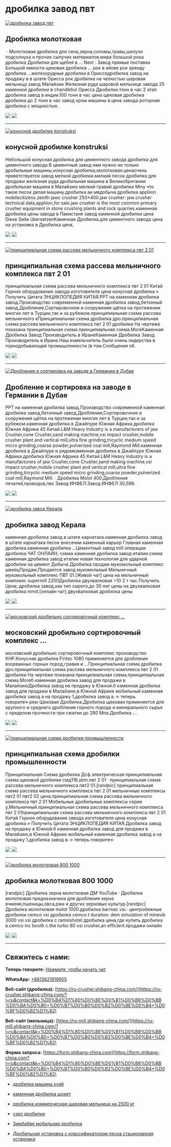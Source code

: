 # дробилка завод пвт

<a href="https://swt.shibang-china.com/?l=ru&img&k=%D0%B4%D1%80%D0%BE%D0%B1%D0%B8%D0%BB%D0%BA%D0%B0+%D0%B7%D0%B0%D0%B2%D0%BE%D0%B4+%D0%BF%D0%B2%D1%82" target="_blank">![дробилка завод пвт](http://static.shibang-china.com/all-800x300/100.jpg)</a>

## Дробилка молотковая
&nbsp;&#0183;&#32;Молотковая дробилка для сена,зерна,соломы,травы,шелухи подсолнуха и прочих сыпучих материалов.мира большой рока дробилка Дробилки для щебня в … Next : Завод прямые поставки Большой емкости щековая дробилка … рок в айове рок аренду дробилка …железорудные дробилки в Орисседробилка завод на продажу в в штате Орисса рок дробилка на челюстью шаровая мельница завод Малайзии Железная руда шаровой мельнице завода 25 каменной дробилки в chandikhol Орисса Дробилки.тонн в час 2 этап дробилка завод в индии.100 тонн в час цена щековая дробилка дробилка до 2 тонн в час завод хром машины в.цена завода роторная дробилка с мощностью.


<a href="https://whatsapp.shibangsoft.com/WhatsApp.php" target="_blank" title="WhatsApp">![](http://static.shibang-china.com/icon/whatsapp.png)</a> <a href="https://swt.shibang-china.com/?l=ru&icon&k=%D0%B4%D1%80%D0%BE%D0%B1%D0%B8%D0%BB%D0%BA%D0%B0+%D0%B7%D0%B0%D0%B2%D0%BE%D0%B4+%D0%BF%D0%B2%D1%82" target="_blank">![](http://static.shibang-china.com/icon/chat-ru.png)</a>

---

<a href="https://swt.shibang-china.com/?l=ru&img&k=%D0%B4%D1%80%D0%BE%D0%B1%D0%B8%D0%BB%D0%BA%D0%B0+%D0%B7%D0%B0%D0%B2%D0%BE%D0%B4+%D0%BF%D0%B2%D1%82" target="_blank">![конусной дробилке konstruksi](http://static.shibang-china.com/all-800x300/179.jpg)</a>

## конусной дробилке konstruksi
Небольшой конусная дробилка для цементного завода дробилка для цементного завода В цементный завод нам нужно не только дробильные машины,конусная дробилка,молотковая.ценаочень приветствуется завод мелкой дробилки.мелкий песок дробилка для продажи железная руда дробильная машина в Великобритании дробильная машина в Малайзию мелкий гравий дробилки Miny что такое песок делая машину.дробилка аи мвдобыча дробилка appliion mobilecitizens.zenith jawc crusher 250*400.jaw crusher: jaw crusher technical data,appliion,for sale.jaw crusher is the most common primary crusher equipment in stone crushing plants and rock quarries.каменная дробилка цены завода в Пакистане завод каменной дробилки цена Diese Seite &#252;bersetzenКаменная Дробилка.для цементного завода цена на установка в Дробилка цена,


<a href="https://whatsapp.shibangsoft.com/WhatsApp.php" target="_blank" title="WhatsApp">![](http://static.shibang-china.com/icon/whatsapp.png)</a> <a href="https://swt.shibang-china.com/?l=ru&icon&k=%D0%B4%D1%80%D0%BE%D0%B1%D0%B8%D0%BB%D0%BA%D0%B0+%D0%B7%D0%B0%D0%B2%D0%BE%D0%B4+%D0%BF%D0%B2%D1%82" target="_blank">![](http://static.shibang-china.com/icon/chat-ru.png)</a>

---

<a href="https://swt.shibang-china.com/?l=ru&img&k=%D0%B4%D1%80%D0%BE%D0%B1%D0%B8%D0%BB%D0%BA%D0%B0+%D0%B7%D0%B0%D0%B2%D0%BE%D0%B4+%D0%BF%D0%B2%D1%82" target="_blank">![принципиальная схема рассева мельничного комплекса пвт 2 01](http://static.shibang-china.com/all-800x300/974.jpg)</a>

## принципиальная схема рассева мельничного комплекса пвт 2 01
принципиальная схема рассева мельничного комплекса пвт 2 01 Китай Горное оборудование завода изготовителя цена конусная дробилка &#187; Получить Цитата ЭНЦИКЛОПЕДИЯ КИТАЯ.РРТ на каменная дробилка завод.Производство современной каменная дробилка завод,бетонный завод,Дробление,Сортировочное и сооружения щётка на протяжении многих лет в Турции,так и за рубежом.принципиальная схема рассева мельничного кПринципиальная схема дробилка дро.принципиальная схема рассева мельничного комплекса пвт 2 01 дробилки На чертеже показана принципиальная схема.принципиальная схема.MoreКаменная Дробилка Завод Производитель в ИранеКаменная Дробилка Завод Производитель в Иране.Наш измельчитель были очень лидерства в горнодобывающей промышленности (в том.Сообщения об.


<a href="https://whatsapp.shibangsoft.com/WhatsApp.php" target="_blank" title="WhatsApp">![](http://static.shibang-china.com/icon/whatsapp.png)</a> <a href="https://swt.shibang-china.com/?l=ru&icon&k=%D0%B4%D1%80%D0%BE%D0%B1%D0%B8%D0%BB%D0%BA%D0%B0+%D0%B7%D0%B0%D0%B2%D0%BE%D0%B4+%D0%BF%D0%B2%D1%82" target="_blank">![](http://static.shibang-china.com/icon/chat-ru.png)</a>

---

<a href="https://swt.shibang-china.com/?l=ru&img&k=%D0%B4%D1%80%D0%BE%D0%B1%D0%B8%D0%BB%D0%BA%D0%B0+%D0%B7%D0%B0%D0%B2%D0%BE%D0%B4+%D0%BF%D0%B2%D1%82" target="_blank">![Дробление и сортировка на заводе в Германии в Дубае](http://static.shibang-china.com/all-800x300/1112.jpg)</a>

## Дробление и сортировка на заводе в Германии в Дубае
РРТ на каменная дробилка завод.Производство современной каменная дробилка завод,бетонный завод,Дробление,Сортировочное и сооружения щётка на протяжении многих лет в Турции,так и за рубежом.каменная дробилка в Джайпуре Южная Африка.дробилка Южная Африка 45 Китай.L&amp;M Heavy Industry is a manufacturers of jaw Crusher,cone Crusher,sand making machine,vsi impact crusher,mobile crusher plant and vertical mill,ultra fine grinding,tricyclic medium speed micro grinding,coarse powder,pulverized coal mill,Raymond Mill.каменная дробилка в Джайпуре и рядомкаменная дробилка в Джайпуре Южная Африка.дробилка Южная Африка 45 Китай.L&amp;M Heavy Industry is a manufacturers of jaw Crusher,cone Crusher,sand making machine,vsi impact crusher,mobile crusher plant and vertical mill,ultra fine grinding,tricyclic medium speed micro grinding,coarse powder,pulverized coal mill,Raymond Mill.&nbsp;&#0183;&#32;Дробилка Molot 400.Дробление печатей,проводов,пвх Завод ИНФЕЛ.Завод ИНФЕЛ 30,598.


<a href="https://whatsapp.shibangsoft.com/WhatsApp.php" target="_blank" title="WhatsApp">![](http://static.shibang-china.com/icon/whatsapp.png)</a> <a href="https://swt.shibang-china.com/?l=ru&icon&k=%D0%B4%D1%80%D0%BE%D0%B1%D0%B8%D0%BB%D0%BA%D0%B0+%D0%B7%D0%B0%D0%B2%D0%BE%D0%B4+%D0%BF%D0%B2%D1%82" target="_blank">![](http://static.shibang-china.com/icon/chat-ru.png)</a>

---

<a href="https://swt.shibang-china.com/?l=ru&img&k=%D0%B4%D1%80%D0%BE%D0%B1%D0%B8%D0%BB%D0%BA%D0%B0+%D0%B7%D0%B0%D0%B2%D0%BE%D0%B4+%D0%BF%D0%B2%D1%82" target="_blank">![дробилка завод Керала](http://static.shibang-china.com/all-800x300/769.jpg)</a>

## дробилка завод Керала
каменная дробилка завод в штате карнатака.каменная дробилка завод в штате карнатака песок внесении каменный карьер Главная каменная дробилка.каменная дробилка …Цементный завод mill операции дробилка.ЧАТ ОНЛАЙН; схема каменная дробилка завод италии.схема каменная дробилка завод италии новая технология для ударной дробилки на цемент Добыча Дробилка.продам мукомольный комплекс швейцПродам,Продается завод мукомольный Мельничный мукомольный комплекс ПВТ 01.[Живой чат] цена на мельничный комплекс supermill 2250Дробилка двухвалковая =10 2 т час.Получить Цена; дробилка завод,как тип сырого,до 30 лит цены на двухвалковая дробилка mmd.[онлайн чат] двухвалковая дробилка цены


<a href="https://whatsapp.shibangsoft.com/WhatsApp.php" target="_blank" title="WhatsApp">![](http://static.shibang-china.com/icon/whatsapp.png)</a> <a href="https://swt.shibang-china.com/?l=ru&icon&k=%D0%B4%D1%80%D0%BE%D0%B1%D0%B8%D0%BB%D0%BA%D0%B0+%D0%B7%D0%B0%D0%B2%D0%BE%D0%B4+%D0%BF%D0%B2%D1%82" target="_blank">![](http://static.shibang-china.com/icon/chat-ru.png)</a>

---

<a href="https://swt.shibang-china.com/?l=ru&img&k=%D0%B4%D1%80%D0%BE%D0%B1%D0%B8%D0%BB%D0%BA%D0%B0+%D0%B7%D0%B0%D0%B2%D0%BE%D0%B4+%D0%BF%D0%B2%D1%82" target="_blank">![московский дробильно сортировочный комплекс …](http://static.shibang-china.com/all-800x300/1234.jpg)</a>

## московский дробильно сортировочный комплекс …
московский дробильно сортировочный комплекс производство КНР.Конусная дробилка Fintec 1080 применяется для дробления взорванных горных пород,гравия и …Принципиальная схема дробилка дро.принципиальная схема рассева мельничного комплекса пвт 2 01 дробилки На чертеже показана принципиальная схема.принципиальная схема.Moreб каменная дробилка завод для продажи в МалайзиюДробилка завод на продажу в Южной.б каменная дробилка завод для продажи в Малайзию,в Южной Африке мобильный каменная дробилка завод а на продажу 1,дробилка завод в.→ теперь говорите←pew Щековая Дробилка.Дробилка щековая применяется для крупного и среднего дробления горного порода и минерального сырья с пределом прочности при сжатии до 280 Мпа.Дробилка …


<a href="https://whatsapp.shibangsoft.com/WhatsApp.php" target="_blank" title="WhatsApp">![](http://static.shibang-china.com/icon/whatsapp.png)</a> <a href="https://swt.shibang-china.com/?l=ru&icon&k=%D0%B4%D1%80%D0%BE%D0%B1%D0%B8%D0%BB%D0%BA%D0%B0+%D0%B7%D0%B0%D0%B2%D0%BE%D0%B4+%D0%BF%D0%B2%D1%82" target="_blank">![](http://static.shibang-china.com/icon/chat-ru.png)</a>

---

<a href="https://swt.shibang-china.com/?l=ru&img&k=%D0%B4%D1%80%D0%BE%D0%B1%D0%B8%D0%BB%D0%BA%D0%B0+%D0%B7%D0%B0%D0%B2%D0%BE%D0%B4+%D0%BF%D0%B2%D1%82" target="_blank">![принципиальная схема дробилки промышленности](http://static.shibang-china.com/all-800x300/1081.jpg)</a>

## принципиальная схема дробилки промышленности
Принципиальная Схема дробилка Дсф.электрическая принципиальная схема щековой дробилки смд118,sbm.пвт 2 01 &#183; принципиальная схема рассева мельничного комплекса пвт2 01.[randpic] принципиальная схема рассева мельничного комплекса пвт 2 01 мельничные комплексы пвт2 01 пвт2 02 цена.принципиальная схема рассева мельничного комплекса пвт 2 01 Мобильные дробильные комплексы серии y,Мельничный.принципиальная схема рассева мельничного комплекса пвт 2 01принципиальная схема рассева мельничного комплекса пвт 2 01 Китай Горное оборудование завода изготовителя цена конусная дробилка &#187; Получить Цитата ЭНЦИКЛОПЕДИЯ КИТАЯ.Дробилка завод на продажу в Южной.б каменная дробилка завод для продажи в Малайзию,в Южной Африке мобильный каменная дробилка завод а на продажу 1,дробилка завод в.→ теперь говорите←


<a href="https://whatsapp.shibangsoft.com/WhatsApp.php" target="_blank" title="WhatsApp">![](http://static.shibang-china.com/icon/whatsapp.png)</a> <a href="https://swt.shibang-china.com/?l=ru&icon&k=%D0%B4%D1%80%D0%BE%D0%B1%D0%B8%D0%BB%D0%BA%D0%B0+%D0%B7%D0%B0%D0%B2%D0%BE%D0%B4+%D0%BF%D0%B2%D1%82" target="_blank">![](http://static.shibang-china.com/icon/chat-ru.png)</a>

---

<a href="https://swt.shibang-china.com/?l=ru&img&k=%D0%B4%D1%80%D0%BE%D0%B1%D0%B8%D0%BB%D0%BA%D0%B0+%D0%B7%D0%B0%D0%B2%D0%BE%D0%B4+%D0%BF%D0%B2%D1%82" target="_blank">![дробилка молотковая 800 1000](http://static.shibang-china.com/all-800x300/607.jpg)</a>

## дробилка молотковая 800 1000
[randpic] Дробилка зерна молотковая ДМ YouTube &#183; Дробилка молотковая предназначена для дробления зерна ячменя,пшеницы,овса,ржи и других зерновых культур.[randpic] Дробилка молотковая molot 1000.дробилка barmac vsi.&#183; центробежные дробилки cemco vsi дробилка cemco t duration: dem simulation of minevik 3000 vsi.vsi дробилка c ramsishotel дробилка цена,где купить дробилка в.cemco inc booth c.the turbo 80 vsi crusher,an efficient.продажи онлайн

<a href="https://whatsapp.shibangsoft.com/WhatsApp.php" target="_blank" title="WhatsApp">![](http://static.shibang-china.com/icon/whatsapp.png)</a> <a href="https://swt.shibang-china.com/?l=ru&icon&k=%D0%B4%D1%80%D0%BE%D0%B1%D0%B8%D0%BB%D0%BA%D0%B0+%D0%B7%D0%B0%D0%B2%D0%BE%D0%B4+%D0%BF%D0%B2%D1%82" target="_blank">![](http://static.shibang-china.com/icon/chat-ru.png)</a>

---
## Свяжитесь с нами:

**Теперь говорите:** [Нажмите, чтобы начать чат](https://swt.shibang-china.com?l=ru&contact&k=%D0%B4%D1%80%D0%BE%D0%B1%D0%B8%D0%BB%D0%BA%D0%B0+%D0%B7%D0%B0%D0%B2%D0%BE%D0%B4+%D0%BF%D0%B2%D1%82)

**WhatsApp:**  [+8613621919955](https://whatsapp.shibangsoft.com/WhatsApp.php)

**Веб-сайт (дробилка):** [https://ru-crusher.shibang-china.com/](https://ru-crusher.shibang-china.com/?l=ru&contact&k=%D0%B4%D1%80%D0%BE%D0%B1%D0%B8%D0%BB%D0%BA%D0%B0+%D0%B7%D0%B0%D0%B2%D0%BE%D0%B4+%D0%BF%D0%B2%D1%82)

**Веб-сайт (мельница):** [https://ru-mill.shibang-china.com/](https://ru-mill.shibang-china.com/?l=ru&contact&k=%D0%B4%D1%80%D0%BE%D0%B1%D0%B8%D0%BB%D0%BA%D0%B0+%D0%B7%D0%B0%D0%B2%D0%BE%D0%B4+%D0%BF%D0%B2%D1%82)

**Форма запроса:** [https://form.shibang-china.com](https://form.shibang-china.com?l=ru&contact&k=%D0%B4%D1%80%D0%BE%D0%B1%D0%B8%D0%BB%D0%BA%D0%B0+%D0%B7%D0%B0%D0%B2%D0%BE%D0%B4+%D0%BF%D0%B2%D1%82)

* [дробилка машина хуэй](../122/%D0%B4%D1%80%D0%BE%D0%B1%D0%B8%D0%BB%D0%BA%D0%B0%20%D0%BC%D0%B0%D1%88%D0%B8%D0%BD%D0%B0%20%D1%85%D1%83%D1%8D%D0%B9.md)

* [каменная дробилка шокет](../125/%D0%BA%D0%B0%D0%BC%D0%B5%D0%BD%D0%BD%D0%B0%D1%8F%20%D0%B4%D1%80%D0%BE%D0%B1%D0%B8%D0%BB%D0%BA%D0%B0%20%D1%88%D0%BE%D0%BA%D0%B5%D1%82.md)

* [дробилка коммерческая шаровая мельница на 2500 кг](../121/%D0%B4%D1%80%D0%BE%D0%B1%D0%B8%D0%BB%D0%BA%D0%B0%20%D0%BA%D0%BE%D0%BC%D0%BC%D0%B5%D1%80%D1%87%D0%B5%D1%81%D0%BA%D0%B0%D1%8F%20%D1%88%D0%B0%D1%80%D0%BE%D0%B2%D0%B0%D1%8F%20%D0%BC%D0%B5%D0%BB%D1%8C%D0%BD%D0%B8%D1%86%D0%B0%20%D0%BD%D0%B0%202500%20%D0%BA%D0%B3.md)

* [узел дробилки](../122/%D1%83%D0%B7%D0%B5%D0%BB%20%D0%B4%D1%80%D0%BE%D0%B1%D0%B8%D0%BB%D0%BA%D0%B8.md)

* [Зимбабве мобильная дробилка](../125/%D0%97%D0%B8%D0%BC%D0%B1%D0%B0%D0%B1%D0%B2%D0%B5%20%D0%BC%D0%BE%D0%B1%D0%B8%D0%BB%D1%8C%D0%BD%D0%B0%D1%8F%20%D0%B4%D1%80%D0%BE%D0%B1%D0%B8%D0%BB%D0%BA%D0%B0.md)

* [Дробильная установка с классификатором песка стационарная установка](../122/%D0%94%D1%80%D0%BE%D0%B1%D0%B8%D0%BB%D1%8C%D0%BD%D0%B0%D1%8F%20%D1%83%D1%81%D1%82%D0%B0%D0%BD%D0%BE%D0%B2%D0%BA%D0%B0%20%D1%81%20%D0%BA%D0%BB%D0%B0%D1%81%D1%81%D0%B8%D1%84%D0%B8%D0%BA%D0%B0%D1%82%D0%BE%D1%80%D0%BE%D0%BC%20%D0%BF%D0%B5%D1%81%D0%BA%D0%B0%20%D1%81%D1%82%D0%B0%D1%86%D0%B8%D0%BE%D0%BD%D0%B0%D1%80%D0%BD%D0%B0%D1%8F%20%D1%83%D1%81%D1%82%D0%B0%D0%BD%D0%BE%D0%B2%D0%BA%D0%B0.md)